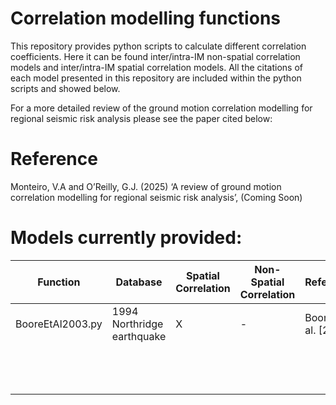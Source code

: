# Correlation modelling functions
This repository provides python scripts to calculate different correlation coefficients. Here it can be found inter/intra-IM non-spatial correlation models and inter/intra-IM spatial correlation models.
All the citations of each model presented in this repository are included within the python scripts and showed below.

For a more detailed review of the ground motion correlation modelling for regional seismic risk analysis please see the paper cited below:

# Reference
Monteiro, V.A and O’Reilly, G.J. (2025) ‘A review of ground motion correlation modelling for regional seismic risk analysis’, (Coming Soon)

# Models currently provided:

|        Function      |       Database               |  Spatial Correlation  |   Non-Spatial Correlation  |         Reference         |
|----------------------|------------------------------|-----------------------|----------------------------|---------------------------|
|   BooreEtAl2003.py   |  1994 Northridge earthquake  |           X           |             -              |     Boore et al. [2003]   |
|                      |                    |                       |                            |                           |
|                      |                    |                       |                            |                           |
|                      |                    |                       |                            |                           |
|                      |                    |                       |                            |                           |
|                      |                    |                       |                            |                           |
|                      |                    |                       |                            |                           |
|                      |                    |                       |                            |                           |
|                      |                    |                       |                            |                           |
|                      |                    |                       |                            |                           |
|                      |                    |                       |                            |                           |
|                      |                    |                       |                            |                           |
|                      |                    |                       |                            |                           |
|                      |                    |                       |                            |                           |


